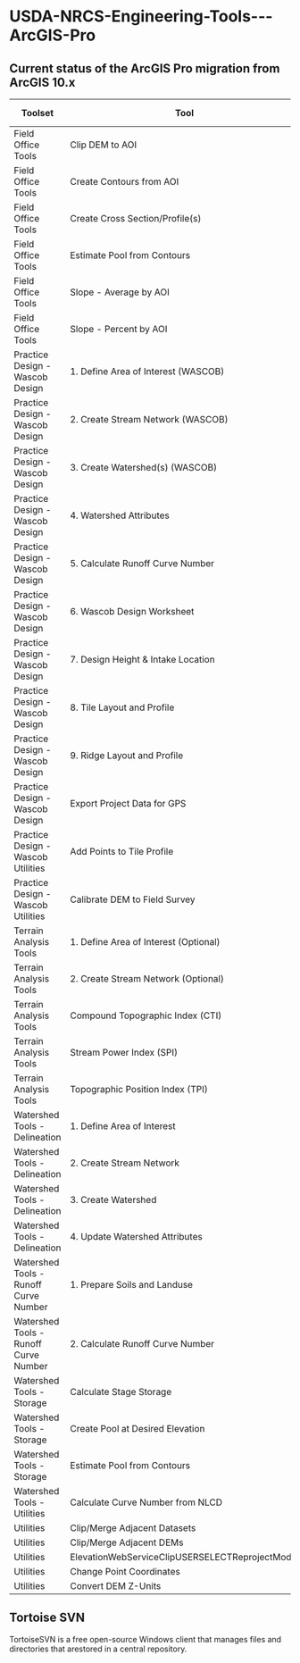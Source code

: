 # USDA-NRCS-Engineering-Tools---ArcGIS-Pro

## Current status of the ArcGIS Pro migration from ArcGIS 10.x

Toolset|Tool|ArcGIS Pro Compatible|
--------------------------------------------------|-------------------------------------------------------------------|---------------------------|
Field Office Tools|Clip DEM to AOI||
Field Office Tools|Create Contours from AOI||
Field Office Tools|Create Cross Section/Profile(s)||
Field Office Tools|Estimate Pool from Contours||
Field Office Tools|Slope - Average by AOI||
Field Office Tools|Slope - Percent by AOI||
Practice Design - Wascob Design|1. Define Area of Interest (WASCOB)||
Practice Design - Wascob Design|2. Create Stream Network (WASCOB)||
Practice Design - Wascob Design|3. Create Watershed(s) (WASCOB)||
Practice Design - Wascob Design|4. Watershed Attributes||
Practice Design - Wascob Design|5. Calculate Runoff Curve Number||
Practice Design - Wascob Design|6. Wascob Design Worksheet||
Practice Design - Wascob Design|7. Design Height & Intake Location||
Practice Design - Wascob Design|8. Tile Layout and Profile||
Practice Design - Wascob Design|9. Ridge Layout and Profile||
Practice Design - Wascob Design|Export Project Data for GPS||
Practice Design - Wascob Utilities|Add Points to Tile Profile||
Practice Design - Wascob Utilities|Calibrate DEM to Field Survey||
Terrain Analysis Tools|1. Define Area of Interest (Optional)||
Terrain Analysis Tools|2. Create Stream Network (Optional)||
Terrain Analysis Tools|Compound Topographic Index (CTI)||
Terrain Analysis Tools|Stream Power Index (SPI)||
Terrain Analysis Tools|Topographic Position Index (TPI)||
Watershed Tools - Delineation|1. Define Area of Interest|X|
Watershed Tools - Delineation|2. Create Stream Network|X|
Watershed Tools - Delineation|3. Create Watershed|X|
Watershed Tools - Delineation|4. Update Watershed Attributes|X|
Watershed Tools - Runoff Curve Number|1. Prepare Soils and Landuse|X|
Watershed Tools - Runoff Curve Number|2. Calculate Runoff Curve Number||
Watershed Tools - Storage|Calculate Stage Storage|X|
Watershed Tools - Storage|Create Pool at Desired Elevation||
Watershed Tools - Storage|Estimate Pool from Contours||
Watershed Tools - Utilities|Calculate Curve Number from NLCD||
Utilities|Clip/Merge Adjacent Datasets||
Utilities|Clip/Merge Adjacent DEMs||
Utilities|ElevationWebServiceClipUSERSELECTReprojectModel||
Utilities|Change Point Coordinates||
Utilities|Convert DEM Z-Units||

## Tortoise SVN
TortoiseSVN is a free open-source Windows client that manages files and directories that arestored in a central repository.
